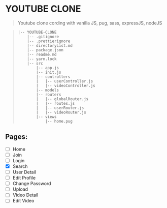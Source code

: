 # YOUTUBE CLONE


> Youtube clone cording with vanilla JS, pug, sass, expressJS, nodeJS
 
> ```
> |-- YOUTUBE-CLONE
>     |-- .gitignore
>     |-- .prettierignore
>     |-- directoryList.md
>     |-- package.json
>     |-- readme.md
>     |-- yarn.lock
>     |-- src
>         |-- app.js
>         |-- init.js
>         |-- controllers
>         |   |-- userController.js
>         |   |-- videoController.js
>         |-- models
>         |-- routers
>         |   |-- globalRouter.js
>         |   |-- routes.js
>         |   |-- userRouter.js
>         |   |-- videoRouter.js
>         |-- views
>             |-- home.pug
> ```


## Pages:

- [ ] Home
- [ ] Join
- [ ] Login
- [x] Search
- [ ] User Detail
- [ ] Edit Profile
- [ ] Change Password
- [ ] Upload
- [ ] Video Detail
- [ ] Edit Video